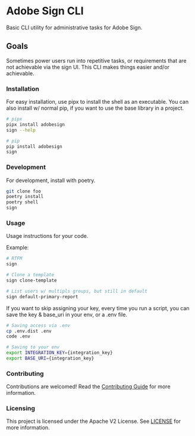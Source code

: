 # Adobe Sign CLI

Basic CLI utility for administrative tasks for Adobe Sign.

## Goals

Sometimes power users run into repetitive tasks, or requirements that are not achievable via the sign UI.  This CLI makes things easier and/or achievable.

### Installation

For easy installation, use pipx to install the shell as an executable.  You can also install w/ normal pip, if you want to use the base library in a project.

```bash
# pipx
pipx install adobesign
sign --help
```

```bash
# pip
pip install adobesign
sign
```

### Development

For development, install with poetry.

```bash
git clone foo
poetry install
poetry shell
sign
```

### Usage

Usage instructions for your code.

Example:

```bash
# RTFM
sign

# Clone a template
sign clone-template

# List users w/ multipls groups, but still in default
sign default-primary-report
```

If you want to skip assigning your key, every time you run a script, you can save the key & base_uri in your env, or a .env file.

```bash
# Saving access via .env
cp .env.dist .env
code .env

# Saving to your env
export INTEGRATION_KEY={integration_key}
export BASE_URI={integration_key}
```

### Contributing

Contributions are welcomed! Read the [Contributing Guide](./.github/CONTRIBUTING.md) for more information.

### Licensing

This project is licensed under the Apache V2 License. See [LICENSE](LICENSE) for more information.
